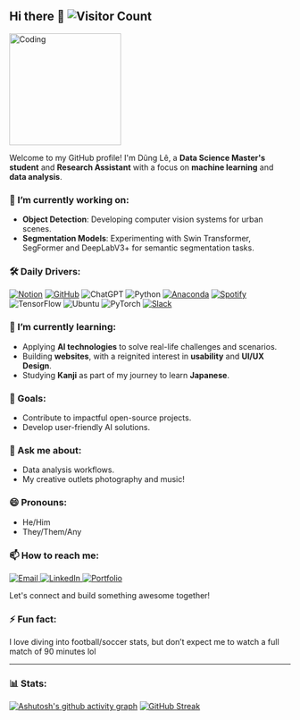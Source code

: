 ## Hi there 👋 ![Visitor Count](https://komarev.com/ghpvc/?username=dichrogfx&color=24292E)
<img src="https://media.giphy.com/media/WFZvB7VIXBgiz3oDXE/giphy.gif" width="200" alt="Coding"> 



<!--
**dichrogfx/dichrogfx** is a ✨ _special_ ✨ repository because its `README.md` (this file) appears on your GitHub profile.

Here are some ideas to get you started:

- 🔭 I’m currently working on ...
- 🌱 I’m currently learning ...
- 👯 I’m looking to collaborate on ...
- 🤔 I’m looking for help with ...
- 💬 Ask me about ...
- 📫 How to reach me: ...
- 😄 Pronouns: ...
- ⚡ Fun fact: ...
-->

Welcome to my GitHub profile! I'm Dũng Lê, a **Data Science Master's student** and **Research Assistant** with a focus on **machine learning** and **data analysis**. 



### 🔭 I’m currently working on:
- **Object Detection**: Developing computer vision systems for urban scenes.
- **Segmentation Models**: Experimenting with Swin Transformer, SegFormer and DeepLabV3+ for semantic segmentation tasks.

### 🛠️ Daily Drivers:
[![Notion](https://img.shields.io/badge/Notion-000?logo=notion&logoColor=fff)](#)
[![GitHub](https://img.shields.io/badge/GitHub-%23121011.svg?logo=github&logoColor=white)](#)
![ChatGPT](https://img.shields.io/badge/-ChatGPT-333333?logo=openai&logoColor=white)
![Python](https://img.shields.io/badge/-Python-3776AB?logo=python&logoColor=white)
[![Anaconda](https://img.shields.io/badge/Anaconda-44A833?logo=anaconda&logoColor=fff)](#)
[![Spotify](https://img.shields.io/badge/Spotify-1ED760?logo=spotify&logoColor=white)](#)
![TensorFlow](https://img.shields.io/badge/-TensorFlow-FF6F00?logo=tensorflow&logoColor=white)
![Ubuntu](https://img.shields.io/badge/Ubuntu-E95420?style=flat&logo=ubuntu&logoColor=white)
![PyTorch](https://img.shields.io/badge/-PyTorch-EE4C2C?logo=pytorch&logoColor=white)
[![Slack](https://img.shields.io/badge/Slack-4A154B?logo=slack&logoColor=fff)](#)




### 🌱 I’m currently learning:
- Applying **AI technologies** to solve real-life challenges and scenarios.
- Building **websites**, with a reignited interest in **usability** and **UI/UX Design**.
- Studying **Kanji** as part of my journey to learn **Japanese**.


### 🎯 Goals:
- Contribute to impactful open-source projects.
- Develop user-friendly AI solutions.


### 💬 Ask me about:
- Data analysis workflows.
- My creative outlets photography and music!


### 😄 Pronouns:
- He/Him
- They/Them/Any


### 📫 How to reach me:
<p>
  <a href="mailto:le.dung[at]web.de" target="_blank" rel="noopener noreferrer">
    <img src="https://img.shields.io/badge/-Email-333333?style=for-the-badge&logo=mail.ru&logoColor=white" alt="Email">
  </a>
  <a href="https://www.linkedin.com/in/linda-le6321489/" target="_blank" rel="noopener noreferrer">
    <img src="https://img.shields.io/badge/-LinkedIn-0A66C2?style=for-the-badge&logo=linkedin&logoColor=white" alt="LinkedIn">
  </a>
  <a href="https://dichrogfx.github.io/" target="_blank" rel="noopener noreferrer">
    <img src="https://img.shields.io/badge/-Portfolio-24292E?style=for-the-badge&logo=githubpages&logoColor=white" alt="Portfolio">
  </a>
</p>

Let's connect and build something awesome together!

### ⚡ Fun fact:
I love diving into football/soccer stats, but don’t expect me to watch a full match of 90 minutes lol

---

### 📊 Stats: 

[![Ashutosh's github activity graph](https://github-readme-activity-graph.vercel.app/graph?username=dichrogfx&theme=tokyo-night)](https://github.com/ashutosh00710/github-readme-activity-graph)
[![GitHub Streak](https://streak-stats.demolab.com/?user=DenverCoder1&theme=tokyonight)](https://git.io/streak-stats)

